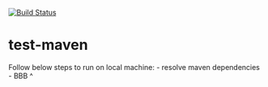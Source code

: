 [![Build Status](http://20.255.56.92:8080/buildStatus/icon?job=devops-6-status&build=2)](http://20.255.56.92:8080/job/devops-6-status/2/)
# test-maven

Follow below steps to run on local machine: <incomplete>
	- resolve maven dependencies
    - BBB ^
